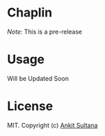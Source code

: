 # Chaplin

*Note:* This is a pre-release

# Usage

Will be Updated Soon

# License

MIT. Copyright (c) [Ankit Sultana](http://twitter.com/AnkitSultana)
